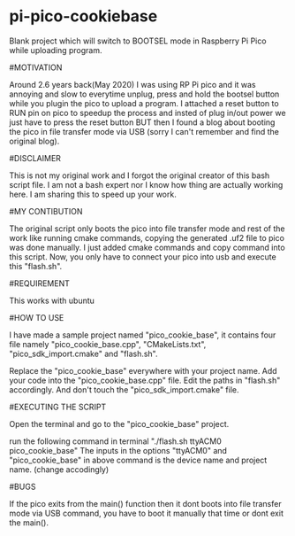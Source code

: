 # pi-pico-cookiebase
Blank project which will switch to BOOTSEL mode in Raspberry Pi Pico while uploading program. 

#MOTIVATION

Around 2.6 years back(May 2020) I was using RP Pi pico and it was annoying and slow to everytime unplug, press and hold the bootsel button while you plugin the pico to upload a program. I attached a reset button to RUN pin on pico to speedup the process and insted of plug in/out power we just have to press the reset button BUT then I found a blog about booting the pico in file transfer mode via USB (sorry I can't remember and find the original blog).

#DISCLAIMER

This is not my original work and I forgot the original creator of this bash script file. I am not a bash expert nor I know how thing are actually working here. I am sharing this to speed up your work.

#MY CONTIBUTION 

The original script only boots the pico into file transfer mode and rest of the work like running cmake commands, copying the generated .uf2 file to pico was done manually. I just added cmake commands and copy command into this script. Now, you only have to connect your pico into usb and execute this "flash.sh".

#REQUIREMENT

This works with ubuntu

#HOW TO USE

I have made a sample project named "pico_cookie_base", it contains four file namely "pico_cookie_base.cpp", "CMakeLists.txt", "pico_sdk_import.cmake" and "flash.sh".

Replace the "pico_cookie_base" everywhere with your project name.
Add your code into the "pico_cookie_base.cpp" file.
Edit the paths in "flash.sh" accordingly.
And don't touch the "pico_sdk_import.cmake" file.

#EXECUTING THE SCRIPT

Open the terminal and go to the "pico_cookie_base" project.

run the following command in terminal
	"./flash.sh ttyACM0 pico_cookie_base"
The inputs in the options "ttyACM0" and "pico_cookie_base" in above command is the device name and project name. (change accodingly)

#BUGS

If the pico exits from the main() function then it dont boots into file transfer mode via USB command, you have to boot it manually that time or dont exit the main().
